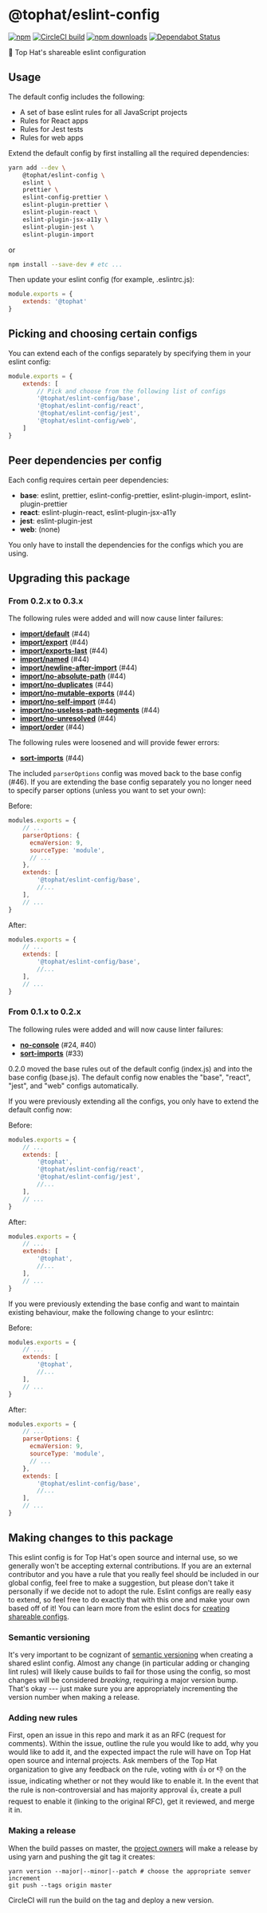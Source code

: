 # @tophat/eslint-config

[![npm](https://img.shields.io/npm/v/@tophat/eslint-config.svg)](https://www.npmjs.com/package/@tophat/eslint-config)
[![CircleCI build](https://img.shields.io/circleci/project/github/tophat/eslint-config/master.svg)](https://circleci.com/gh/tophat/eslint-config)
[![npm downloads](https://img.shields.io/npm/dm/@tophat/eslint-config.svg)](https://npm-stat.com/charts.html?package=%40tophat%2Feslint-config)
[![Dependabot Status](https://api.dependabot.com/badges/status?host=github&repo=tophat/eslint-config)](https://dependabot.com)

:shark: Top Hat's shareable eslint configuration

## Usage

The default config includes the following:

- A set of base eslint rules for all JavaScript projects
- Rules for React apps
- Rules for Jest tests
- Rules for web apps

Extend the default config by first installing all the required dependencies:

```bash
yarn add --dev \
    @tophat/eslint-config \
    eslint \
    prettier \
    eslint-config-prettier \
    eslint-plugin-prettier \
    eslint-plugin-react \
    eslint-plugin-jsx-a11y \
    eslint-plugin-jest \
    eslint-plugin-import
```

or

```bash
npm install --save-dev # etc ...
```

Then update your eslint config (for example, .eslintrc.js):

```javascript
module.exports = {
    extends: '@tophat'
}
```

## Picking and choosing certain configs

You can extend each of the configs separately by specifying them in your eslint config:

```javascript
module.exports = {
    extends: [
        // Pick and choose from the following list of configs
        '@tophat/eslint-config/base',
        '@tophat/eslint-config/react',
        '@tophat/eslint-config/jest',
        '@tophat/eslint-config/web',
    ]
}
```

## Peer dependencies per config

Each config requires certain peer dependencies:

- **base**: eslint, prettier, eslint-config-prettier, eslint-plugin-import, eslint-plugin-prettier
- **react**: eslint-plugin-react, eslint-plugin-jsx-a11y
- **jest**: eslint-plugin-jest
- **web**: (none)

You only have to install the dependencies for the configs which you are using.

## Upgrading this package

### From 0.2.x to 0.3.x

The following rules were added and will now cause linter failures:

- [**import/default**](https://github.com/benmosher/eslint-plugin-import/blob/master/docs/rules/default.md) (#44)
- [**import/export**](https://github.com/benmosher/eslint-plugin-import/blob/master/docs/rules/export.md) (#44)
- [**import/exports-last**](https://github.com/benmosher/eslint-plugin-import/blob/master/docs/rules/exports-last.md) (#44)
- [**import/named**](https://github.com/benmosher/eslint-plugin-import/blob/master/docs/rules/named.md) (#44)
- [**import/newline-after-import**](https://github.com/benmosher/eslint-plugin-import/blob/master/docs/rules/newline-after-import.md) (#44)
- [**import/no-absolute-path**](https://github.com/benmosher/eslint-plugin-import/blob/master/docs/rules/no-absolute-path.md) (#44)
- [**import/no-duplicates**](https://github.com/benmosher/eslint-plugin-import/blob/master/docs/rules/no-duplicates.md) (#44)
- [**import/no-mutable-exports**](https://github.com/benmosher/eslint-plugin-import/blob/master/docs/rules/no-mutable-exports.md) (#44)
- [**import/no-self-import**](https://github.com/benmosher/eslint-plugin-import/blob/master/docs/rules/no-self-import.md) (#44)
- [**import/no-useless-path-segments**](https://github.com/benmosher/eslint-plugin-import/blob/master/docs/rules/no-useless-path-segments.md) (#44)
- [**import/no-unresolved**](https://github.com/benmosher/eslint-plugin-import/blob/master/docs/rules/no-unresolved.md) (#44)
- [**import/order**](https://github.com/benmosher/eslint-plugin-import/blob/master/docs/rules/order.md) (#44)

The following rules were loosened and will provide fewer errors:

- [**sort-imports**](https://eslint.org/docs/rules/sort-imports) (#44)

The included `parserOptions` config was moved back to the base config (#46). If you are extending the base config separately you no longer need to specify parser options (unless you want to set your own):

Before:

```javascript
modules.exports = {
    // ...
    parserOptions: {
      ecmaVersion: 9,
      sourceType: 'module',
      // ...
    },
    extends: [
        '@tophat/eslint-config/base',
        //...
    ],
    // ...
}
```

After:

```javascript
modules.exports = {
    // ...
    extends: [
        '@tophat/eslint-config/base',
        //...
    ],
    // ...
}
```

### From 0.1.x to 0.2.x

The following rules were added and will now cause linter failures:

- [**no-console**](https://eslint.org/docs/rules/no-console) (#24, #40)
- [**sort-imports**](https://eslint.org/docs/rules/sort-imports) (#33)

0.2.0 moved the base rules out of the default config (index.js) and into the base config (base.js). The default config now enables the "base", "react", "jest", and "web" configs automatically.

If you were previously extending all the configs, you only have to extend the default config now:

Before:

```javascript
modules.exports = {
    // ...
    extends: [
        '@tophat',
        '@tophat/eslint-config/react',
        '@tophat/eslint-config/jest',
        //...
    ],
    // ...
}
```

After:

```javascript
modules.exports = {
    // ...
    extends: [
        '@tophat',
        //...
    ],
    // ...
}
```

If you were previously extending the base config and want to maintain existing behaviour, make the following change to your eslintrc:

Before:

```javascript
modules.exports = {
    // ...
    extends: [
        '@tophat',
        //...
    ],
    // ...
}
```

After:

```javascript
modules.exports = {
    // ...
    parserOptions: {
      ecmaVersion: 9,
      sourceType: 'module',
      // ...
    },
    extends: [
        '@tophat/eslint-config/base',
        //...
    ],
    // ...
}
```

## Making changes to this package

This eslint config is for Top Hat's open source and internal use, so we generally won't be accepting external contributions.
If you are an external contributor and you have a rule that you really feel should be included in our global config, feel free to make a suggestion, but please don't take it personally if we decide not to adopt the rule.
Eslint configs are really easy to extend, so feel free to do exactly that with this one and make your own based off of it!
You can learn more from the eslint docs for [creating shareable configs](https://eslint.org/docs/developer-guide/shareable-configs).

### Semantic versioning

It's very important to be cognizant of [semantic versioning](https://semver.org/) when creating a shared eslint config.
Almost any change (in particular adding or changing lint rules) will likely cause builds to fail for those using the config, so most changes will be considered _breaking_, requiring a major version bump.
That's okay --- just make sure you are appropriately incrementing the version number when making a release.

### Adding new rules

First, open an issue in this repo and mark it as an RFC (request for comments).
Within the issue, outline the rule you would like to add, why you would like to add it, and the expected impact the rule will have on Top Hat open source and internal projects.
Ask members of the Top Hat organization to give any feedback on the rule, voting with :thumbsup: or :thumbsdown: on the issue, indicating whether or not they would like to enable it.
In the event that the rule is non-controversial and has majority approval :thumbsup:, create a pull request to enable it (linking to the original RFC), get it reviewed, and merge it in.

### Making a release

When the build passes on master, the [project owners](https://github.com/tophat/getting-started/blob/master/project-owners-and-responsibilities.md#project-owners) will make a release by using yarn and pushing the git tag it creates:

```
yarn version --major|--minor|--patch # choose the appropriate semver increment
git push --tags origin master
```

CircleCI will run the build on the tag and deploy a new version.
